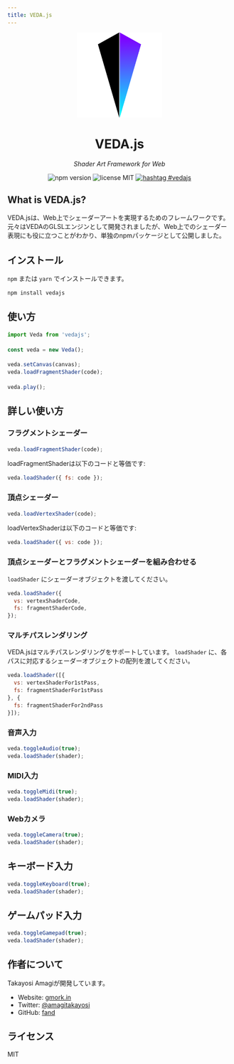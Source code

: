 ```yaml
---
title: VEDA.js
---
```

<div align="center">
  <img alt="logo" src="/static/images/logo_720h.png" width="192"/>

  <h1>VEDA.js</h1>
  <i>Shader Art Framework for Web</i>

  ![npm version](https://img.shields.io/npm/v/vedajs.svg) ![license MIT](https://img.shields.io/npm/l/vedajs.svg) [![hashtag #vedajs](https://img.shields.io/badge/hashtag-vedajs-blue.svg)](https://twitter.com/search?f=tweets&q=%23vedajs&src=typd)
</div>


## What is VEDA.js?

VEDA.jsは、Web上でシェーダーアートを実現するためのフレームワークです。
元々はVEDAのGLSLエンジンとして開発されましたが、Web上でのシェーダー表現にも役に立つことがわかり、単独のnpmパッケージとして公開しました。


## インストール

`npm` または `yarn` でインストールできます。

```bash
npm install vedajs
```


## 使い方

```js
import Veda from 'vedajs';

const veda = new Veda();

veda.setCanvas(canvas);
veda.loadFragmentShader(code);

veda.play();
```


## 詳しい使い方

### フラグメントシェーダー

```js
veda.loadFragmentShader(code);
```

loadFragmentShaderは以下のコードと等価です:

```js
veda.loadShader({ fs: code });
```


### 頂点シェーダー

```js
veda.loadVertexShader(code);
```

loadVertexShaderは以下のコードと等価です:

```js
veda.loadShader({ vs: code });
```


### 頂点シェーダーとフラグメントシェーダーを組み合わせる

`loadShader` にシェーダーオブジェクトを渡してください。

```js
veda.loadShader({
  vs: vertexShaderCode,
  fs: fragmentShaderCode,
});
```


### マルチパスレンダリング

VEDA.jsはマルチパスレンダリングをサポートしています。
`loadShader` に、各パスに対応するシェーダーオブジェクトの配列を渡してください。

```js
veda.loadShader([{
  vs: vertexShaderFor1stPass,
  fs: fragmentShaderFor1stPass
}, {
  fs: fragmentShaderFor2ndPass
}]);
```


### 音声入力

```js
veda.toggleAudio(true);
veda.loadShader(shader);
```


### MIDI入力

```js
veda.toggleMidi(true);
veda.loadShader(shader);
```


### Webカメラ

```js
veda.toggleCamera(true);
veda.loadShader(shader);
```


## キーボード入力

```js
veda.toggleKeyboard(true);
veda.loadShader(shader);
```


## ゲームパッド入力

```js
veda.toggleGamepad(true);
veda.loadShader(shader);
```


## 作者について

Takayosi Amagiが開発しています。

- Website: [gmork.in](https://gmork.in)
- Twitter: [@amagitakayosi](https://twitter.com/amagitakayosi)
- GitHub: [fand](https://github.com/fand)


## ライセンス

MIT
